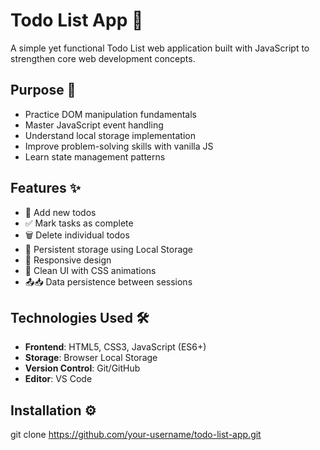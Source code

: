 

# Todo List App 🚀

A simple yet functional Todo List web application built with  JavaScript to strengthen core web development concepts.


## Purpose 🎯
- Practice DOM manipulation fundamentals
- Master JavaScript event handling
- Understand local storage implementation
- Improve problem-solving skills with vanilla JS
- Learn state management patterns

## Features ✨
- 📝 Add new todos
- ✅ Mark tasks as complete
- 🗑️ Delete individual todos
- 🔄 Persistent storage using Local Storage
- 📱 Responsive design
- 🎨 Clean UI with CSS animations
- 📤📥 Data persistence between sessions

## Technologies Used 🛠️
- **Frontend**: HTML5, CSS3, JavaScript (ES6+)
- **Storage**: Browser Local Storage
- **Version Control**: Git/GitHub
- **Editor**: VS Code

## Installation ⚙
git clone https://github.com/your-username/todo-list-app.git
